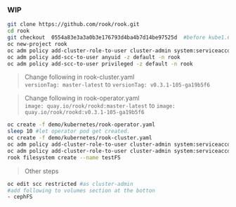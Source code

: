 ### WIP

```sh
git clone https://github.com/rook/rook.git
cd rook
git checkout  0554a83e3a3a0b3e176793d4ba4b7d14be97525d  #before kube1.6
oc new-project rook
oc adm policy add-cluster-role-to-user cluster-admin system:serviceaccount:rook:default
oc adm policy add-scc-to-user anyuid -z default -n rook
oc adm policy add-scc-to-user privileged -z default -n rook
```

> Change following in rook-cluster.yaml    
`versionTag: master-latest` to `versionTag: v0.3.1-105-ga19b5f6`

> Change following in rook-operator.yaml   
`image: quay.io/rook/rookd:master-latest` to `image: quay.io/rook/rookd:v0.3.1-105-ga19b5f6`

```sh
oc create -f demo/kubernetes/rook-operator.yaml
sleep 10 #let operator pod get created.
oc create -f demo/kubernetes/rook-cluster.yaml
oc adm policy add-cluster-role-to-user cluster-admin system:serviceaccount:rook:rook-api
oc adm policy add-cluster-role-to-user cluster-admin system:serviceaccount:default:rook-operator
rook filesystem create --name testFS
```


> Other steps  

```sh
oc edit scc restricted #as cluster-admin
#add following to volumes section at the botton
- cephFS
```
